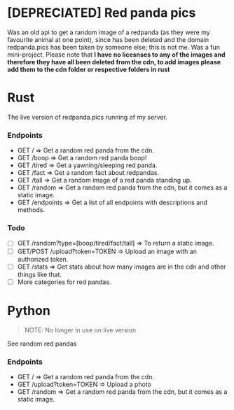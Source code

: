 # [DEPRECIATED] Red panda pics
Was an old api to get a random image of a redpanda (as they were my favourite animal at one point), since has been deleted and the domain redpanda.pics has been taken by someone else; this is not me. Was a fun mini-project. Please note that **I have no licesnses to any of the images and therefore they have all been deleted from the cdn, to add images please add them to the cdn folder or respective folders in rust**

# Rust
The live version of redpanda.pics running of my server.

### Endpoints
- GET / => Get a random red panda from the cdn.
- GET /boop => Get a random red panda boop!
- GET /tired => Get a yawning/sleeping red panda.
- GET /fact => Get a random fact about redpandas.
- GET /tall => Get a random image of a red panda standing up.
- GET /random => Get a random red panda from the cdn, but it comes as a static image.
- GET /endpoints => Get a list of all endpoints with descriptions and methods.

### Todo
- [ ] GET /random?type=[boop/tired/fact/tall] => To return a static image.
- [ ] GET/POST /upload?token=TOKEN => Upload an image with an authorized token.
- [ ] GET /stats => Get stats about how many images are in the cdn and other things like that.
- [ ] More categories for red pandas.

# Python
> NOTE: No longer in use on live version

See random red pandas

### Endpoints
- GET / => Get a random red panda from the cdn.
- GET /upload?token=TOKEN => Upload a photo
- GET /random => Get a random red panda from the cdn, but it comes as a static image.
